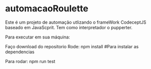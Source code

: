 # automacaoRoulette

Este é um projeto de automação utlizando o frameWork CodeceptJS baseado em JavaScprit. Tem como interpretador o pupperter.

Para executar em sua máquina:

Faço download do repositorio
Rode: npm install #Para instalar as dependencias

Para rodar: npm run test
